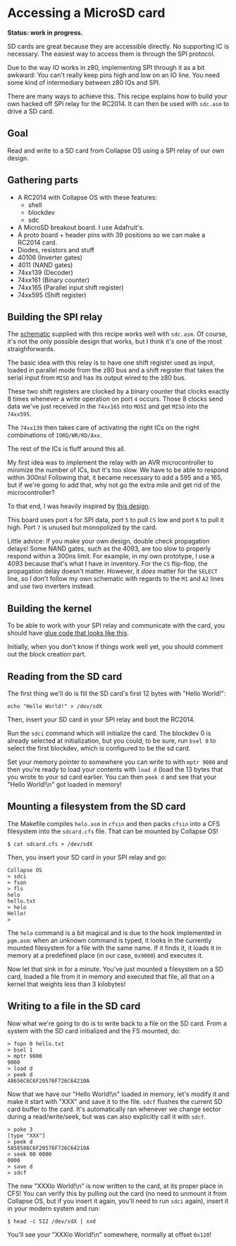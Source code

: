 # Accessing a MicroSD card

**Status: work in progress.**

SD cards are great because they are accessible directly. No supporting IC is
necessary. The easiest way to access them is through the SPI protocol.

Due to the way IO works in z80, implementing SPI through it as a bit awkward:
You can't really keep pins high and low on an IO line. You need some kind of
intermediary between z80 IOs and SPI.

There are many ways to achieve this. This recipe explains how to build your own
hacked off SPI relay for the RC2014. It can then be used with `sdc.asm` to
drive a SD card.

## Goal

Read and write to a SD card from Collapse OS using a SPI relay of our own
design.

## Gathering parts

* A RC2014 with Collapse OS with these features:
  * shell
  * blockdev
  * sdc
* A MicroSD breakout board. I use Adafruit's.
* A proto board + header pins with 39 positions so we can make a RC2014 card.
* Diodes, resistors and stuff
* 40106 (Inverter gates)
* 4011 (NAND gates)
* 74xx139 (Decoder)
* 74xx161 (Binary counter)
* 74xx165 (Parallel input shift register)
* 74xx595 (Shift register)

## Building the SPI relay

The [schematic][schematic] supplied with this recipe works well with `sdc.asm`.
Of course, it's not the only possible design that works, but I think it's one
of the most straighforwards.

The basic idea with this relay is to have one shift register used as input,
loaded in parallel mode from the z80 bus and a shift register that takes the
serial input from `MISO` and has its output wired to the z80 bus.

These two shift registers are clocked by a binary counter that clocks exactly
8 times whenever a write operation on port `4` occurs. Those 8 clocks send
data we've just received in the `74xx165` into `MOSI` and get `MISO` into the
`74xx595`.

The `74xx139` then takes care of activating the right ICs on the right
combinations of `IORQ/WR/RD/Axx`.

The rest of the ICs is fluff around this all.

My first idea was to implement the relay with an AVR microcontroller to
minimize the number of ICs, but it's too slow. We have to be able to respond
within 300ns! Following that, it became necessary to add a 595 and a 165, but
if we're going to add that, why not go the extra mile and get rid of the
microcontroller?

To that end, I was heavily inspired by [this design][inspiration].

This board uses port `4` for SPI data, port `5` to pull `CS` low and port `6`
to pull it high. Port `7` is unused but monopolized by the card.

Little advice: If you make your own design, double check propagation delays!
Some NAND gates, such as the 4093, are too slow to properly respond within
a 300ns limit. For example, in my own prototype, I use a 4093 because that's
what I have in inventory. For the `CS` flip-flop, the propagation delay doesn't
matter. However, it *does* matter for the `SELECT` line, so I don't follow my
own schematic with regards to the `M1` and `A2` lines and use two inverters
instead.

## Building the kernel

To be able to work with your SPI relay and communicate with the card, you
should have [glue code that looks like this](glue.asm).

Initially, when you don't know if things work well yet, you should comment out
the block creation part.

## Reading from the SD card

The first thing we'll do is fill the SD card's first 12 bytes with "Hello
World!":

    echo "Hello World!" > /dev/sdX

Then, insert your SD card in your SPI relay and boot the RC2014.

Run the `sdci` command which will initialize the card. The blockdev 0 is
already selected at initialization, but you could, to be sure, run `bsel 0` to
select the first blockdev, which is configured to be the sd card.

Set your memory pointer to somewhere you can write to with `mptr 9000` and then
you're ready to load your contents with `load d` (load the 13 bytes that you
wrote to your sd card earlier. You can then `peek d` and see that your
"Hello World!\n" got loaded in memory!

## Mounting a filesystem from the SD card

The Makefile compiles `helo.asm` in `cfsin` and then packs `cfsin` into a CFS
filesystem into the `sdcard.cfs` file. That can be mounted by Collapse OS!

    $ cat sdcard.cfs > /dev/sdX

Then, you insert your SD card in your SPI relay and go:

    Collapse OS
    > sdci
    > fson
    > fls
    helo
    hello.txt
    > helo
    Hello!
    >

The `helo` command is a bit magical and is due to the hook implemented in
`pgm.asm`: when an unknown command is typed, it looks in the currently mounted
filesystem for a file with the same name. If it finds it, it loads it in memory
at a predefined place (in our case, `0x9000`) and executes it.

Now let that sink in for a minute. You've just mounted a filesystem on a SD
card, loaded a file from it in memory and executed that file, all that on a
kernel that weights less than 3 kilobytes!

## Writing to a file in the SD card

Now what we're going to do is to write back to a file on the SD card. From a
system with the SD card initialized and the FS mounted, do:

    > fopn 0 hello.txt
    > bsel 1
    > mptr 9000
    9000
    > load d
    > peek d
    48656C6C6F20576F726C64210A

Now that we have our "Hello World!\n" loaded in memory, let's modify it and make
it start with "XXX" and save it to the file. `sdcf` flushes the current SD card
buffer to the card. It's automatically ran whenever we change sector during a
read/write/seek, but was can also explicitly call it with `sdcf`.

    > poke 3
    [type "XXX"]
    > peek d
    5858586C6F20576F726C64210A
    > seek 00 0000
    0000
    > save d
    > sdcf

The new "XXXlo World!\n" is now written to the card, at its proper place in CFS!
You can verify this by pulling out the card (no need to unmount it from Collapse
OS, but if you insert it again, you'll need to run `sdci` again), insert it in
your modern system and run:

    $ head -c 512 /dev/sdX | xxd

You'll see your "XXXlo World!\n" somewhere, normally at offset `0x120`!

[schematic]: spirelay/spirelay.pdf
[inspiration]: https://www.ecstaticlyrics.com/electronics/SPI/fast_z80_interface.html
